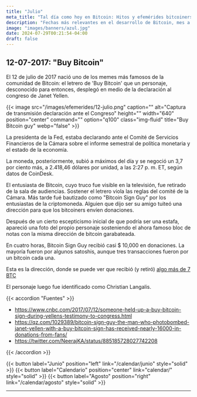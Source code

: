 ```yaml
---
title: "Julio"
meta_title: "Tal día como hoy en Bitcoin: Hitos y efemérides bitcoiners | Proyecto Bitcoin"
description: "Fechas más relevantes en el desarrollo de Bitcoin, mes a mes"
image: "images/banners/azul.jpg"
date: 2024-07-29T00:21:54-04:00
draft: false
---
```


## 12-07-2017: "Buy Bitcoin"

El 12 de julio de 2017 nació uno de los memes más famosos de la comunidad de Bitcoin: el letrero de 'Buy Bitcoin' que un personaje, desconocido para entonces, desplegó en medio de la declaración al congreso de Janet Yellen.

{{< image src="/images/efemerides/12-julio.png" caption="" alt="Captura de transmisión declaración ante el Congreso" height="" width="640" position="center" command="" option="q100" class="img-fluid" title="Buy Bitcoin guy" webp="false" >}}

La presidenta de la Fed, estaba declarando ante el Comité de Servicios Financieros de la Cámara sobre el informe semestral de política monetaria y el estado de la economía.

La moneda, posteriormente, subió a máximos del día y se negoció un 3,7 por ciento más, a 2.418,46 dólares por unidad, a las 2:27 p. m. ET, según datos de CoinDesk.

El entusiasta de Bitcoin, cuyo truco fue visible en la televisión, fue retirado de la sala de audiencias. Sostener el letrero viola las reglas del comité de la Cámara. Más tarde fué bautizado como "Bitcoin Sign Guy" por los entusiastas de la criptomoneda. Alguien que dijo ser su amigo tuiteó una dirección para que los bitcoiners envíen donaciones.

Después de un cierto escepticismo inicial de que podría ser una estafa, apareció una foto del propio personaje sosteniendo el ahora famoso bloc de notas con la misma dirección de bitcoin garabateada.

En cuatro horas, Bitcoin Sign Guy recibió casi $ 10,000 en donaciones. La mayoría fueron por algunos satoshis, aunque tres transacciones fueron por un bitcoin cada una.

Esta es la dirección, donde se puede ver que recibió (y retiró) [algo más de 7 BTC](https://mempool.space/es/address/1GwtZF9QFKWNqCRHLx1Y9adGcrhQSUnNfY)

El personaje luego fue identificado como Christian Langalis.

{{< accordion "Fuentes" >}}

- <https://www.cnbc.com/2017/07/12/someone-held-up-a-buy-bitcoin-sign-during-yellens-testimony-to-congress.html>
- <https://qz.com/1029389/bitcoin-sign-guy-the-man-who-photobombed-janet-yellen-with-a-buy-bitcoin-sign-has-received-nearly-16000-in-donations-from-fans/>
- <https://twitter.com/NeerajKA/status/885185728027742208>

{{< /accordion >}}

{{< button label="Junio" position="left" link="/calendar/junio" style="solid" >}} {{< button label="Calendario" position="center" link="calendar/" style="solid" >}} {{< button label="Agosto" position="right" link="/calendar/agosto" style="solid" >}}

<hr>
